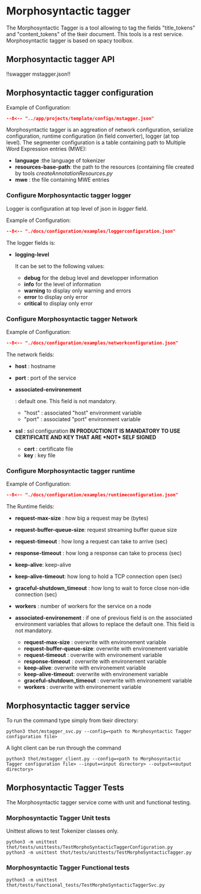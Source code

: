 # Morphosyntactic tagger

The Morphosyntactic Tagger is a tool allowing to tag the fields "title_tokens" and "content_tokens" of the tkeir document.
This tools is a rest service.
Morphosyntactic tagger is based on spacy toolbox.

## Morphosyntactic tagger API


!!swagger mstagger.json!!

## Morphosyntactic tagger configuration

Example of Configuration:

```json title="mstagger.json"
--8<-- "../app/projects/template/configs/mstagger.json"
```

Morphosyntactic tagger is an aggreation of network configuration, serialize configuration, runtime configuration (in field converter), logger (at top level).
The segmenter configuration is a table containing path to Multiple Word Expression entries (MWE):

- **language** :the language of tokenizer
- **resources-base-path**: the path to the resources (containing file created by tools *createAnnotationResources.py*
- **mwe** : the file containing MWE entries

### Configure Morphosyntactic tagger logger

Logger is configuration at top level of json in *logger* field.

Example of Configuration:

```json title="logger configuration"
--8<-- "./docs/configuration/examples/loggerconfiguration.json"
```

The logger fields is:

- **logging-level**

  It can be set to the following values:

  - **debug** for the debug level and developper information
  - **info** for the level of information
  - **warning** to display only warning and errors
  - **error** to display only error
  - **critical** to display only error

### Configure Morphosyntactic tagger Network

Example of Configuration:

```json title="network configuration"
--8<-- "./docs/configuration/examples/networkconfiguration.json"
```

The network fields:

- **host** : hostname

- **port** : port of the service

- **associated-environement**

  : default one. This field is not mandatory.

  - "host" : associated "host" environment variable
  - "port" : associated "port" environment variable

- **ssl** : ssl configuration **IN PRODUCTION IT IS MANDATORY TO USE CERTIFICATE AND KEY THAT ARE \*NOT\* SELF SIGNED**

  - **cert** : certificate file
  - **key** : key file


### Configure Morphosyntactic tagger runtime

Example of Configuration:

```json title="network configuration"
--8<-- "./docs/configuration/examples/runtimeconfiguration.json"
```

The Runtime fields:

- **request-max-size** : how big a request may be (bytes)

- **request-buffer-queue-size**: request streaming buffer queue size

- **request-timeout** : how long a request can take to arrive (sec)

- **response-timeout** : how long a response can take to process (sec)

- **keep-alive**: keep-alive

- **keep-alive-timeout**: how long to hold a TCP connection open (sec)

- **graceful-shutdown_timeout** : how long to wait to force close non-idle connection (sec)

- **workers** : number of workers for the service on a node

- **associated-environement** : if one of previous field is on the associated environment variables that allows to replace the  default one. This field is not mandatory.

  - **request-max-size** : overwrite with environement variable
  - **request-buffer-queue-size**: overwrite with environement variable
  - **request-timeout** : overwrite with environement variable
  - **response-timeout** : overwrite with environement variable
  - **keep-alive**: overwrite with environement variable
  - **keep-alive-timeout**: overwrite with environement variable
  - **graceful-shutdown_timeout** : overwrite with environement variable
  - **workers** : overwrite with environement variable

## Morphosyntactic tagger service

To run the command type simply from tkeir directory:

```shell
python3 thot/mstagger_svc.py --config=<path to Morphosyntactic Tagger configuration file>
```

A light client can be run through the command

```shell
python3 thot/mstagger_client.py --config=<path to Morphosyntactic Tagger configuration file> --input=<input directory> --output=<output directory>
```

## Morphosyntactic Tagger Tests

The Morphosyntactic tagger service come with unit and functional testing.

### Morphosyntactic Tagger Unit tests

Unittest allows to test Tokenizer classes only.

```shell
python3 -m unittest thot/tests/unittests/TestMorphoSyntacticTaggerConfiguration.py
python3 -m unittest thot/tests/unittests/TestMorphoSyntacticTagger.py
```

### Morphosyntactic Tagger Functional tests

```shell
python3 -m unittest thot/tests/functional_tests/TestMorphoSyntacticTaggerSvc.py
```
